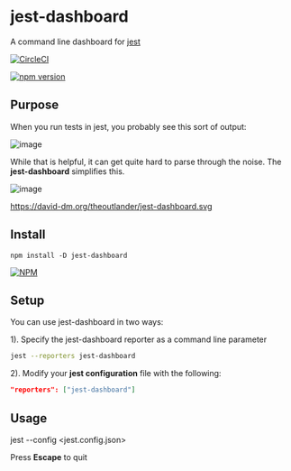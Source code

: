 # jest-dashboard

A command line dashboard for [jest](https://github.com/facebook/jest)

[![CircleCI](https://circleci.com/gh/theoutlander/jest-dashboard.svg?style=svg)](https://circleci.com/gh/theoutlander/jest-dashboard)

[![npm version](https://badge.fury.io/js/jest-dashboard.svg)](https://badge.fury.io/js/jest-dashboard) 

## Purpose

When you run tests in jest, you probably see this sort of output:

![image](https://user-images.githubusercontent.com/749084/34291652-0ffb9582-e6b2-11e7-9a9f-946524afaedd.png)

While that is helpful, it can get quite hard to parse through the noise. The **jest-dashboard** simplifies this.

![image](https://user-images.githubusercontent.com/749084/34291630-f81399a6-e6b1-11e7-8497-a232694827bb.png)

https://david-dm.org/theoutlander/jest-dashboard.svg

## Install

```npm install -D jest-dashboard```

[![NPM](https://nodei.co/npm/jest-dashboard.png)](https://npmjs.org/package/jest-dashboard)


## Setup

You can use jest-dashboard in two ways:

1). Specify the jest-dashboard reporter as a command line parameter

```bash
jest --reporters jest-dashboard
```
2). Modify your **jest configuration** file with the following:

```json
"reporters": ["jest-dashboard"]
```

## Usage

jest --config <jest.config.json>

Press **Escape** to quit

